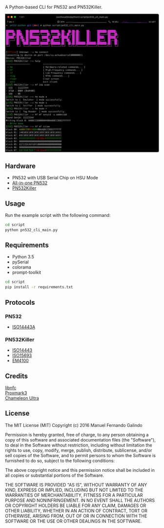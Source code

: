 A Python-based CLI for PN532 and PN532Killer.

![PN532Killer CLI](assets/pn532killer-cli.jpg)
## Hardware
- PN532 with USB Serial Chip on HSU Mode
- [All-in-one PN532](https://shop.mtoolstec.com/product/mtools-all-in-one-pn532)  
- [PN532Killer](https://pn532killer.com) 

## Usage
Run the example script with the following command:
```bash
cd script
python pn532_cli_main.py
```

## Requirements
- Python 3.5
- pySerial  
- colorama  
- prompt-toolkit  
```bash
cd script
pip install -r requirements.txt
```

## Protocols
### PN532
- [ISO14443A](https://www.nxp.com/docs/en/user-guide/141520.pdf)
### PN532Killer
- [ISO14443](https://pn532killer.com)
- [ISO15693](https://pn532killer.com)
- [EM4100](https://pn532killer.com)

## Credits
[libnfc](https://github.com/nfc-tools/libnfc)  
[Proxmark3](https://github.com/RfidResearchGroup/proxmark3)   
[Chameleon Ultra](https://github.com/RfidResearchGroup/ChameleonUltra)   

## License

The MIT License (MIT)
Copyright (c) 2016 Manuel Fernando Galindo

Permission is hereby granted, free of charge, to any person obtaining a copy of this software and associated documentation files (the "Software"), to deal in the Software without restriction, including without limitation the rights to use, copy, modify, merge, publish, distribute, sublicense, and/or sell copies of the Software, and to permit persons to whom the Software is furnished to do so, subject to the following conditions:

The above copyright notice and this permission notice shall be included in all copies or substantial portions of the Software.

THE SOFTWARE IS PROVIDED "AS IS", WITHOUT WARRANTY OF ANY KIND, EXPRESS OR IMPLIED, INCLUDING BUT NOT LIMITED TO THE WARRANTIES OF MERCHANTABILITY, FITNESS FOR A PARTICULAR PURPOSE AND NONINFRINGEMENT. IN NO EVENT SHALL THE AUTHORS OR COPYRIGHT HOLDERS BE LIABLE FOR ANY CLAIM, DAMAGES OR OTHER LIABILITY, WHETHER IN AN ACTION OF CONTRACT, TORT OR OTHERWISE, ARISING FROM, OUT OF OR IN CONNECTION WITH THE SOFTWARE OR THE USE OR OTHER DEALINGS IN THE SOFTWARE.
